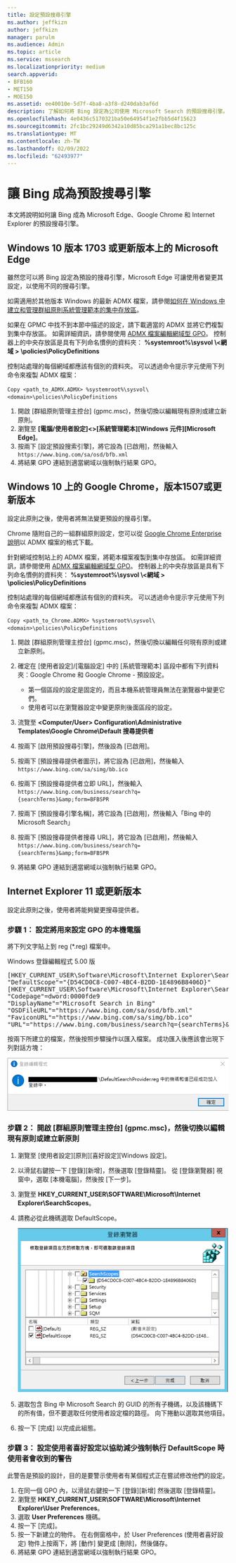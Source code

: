```yaml
---
title: 設定預設搜尋引擎
ms.author: jeffkizn
author: jeffkizn
manager: parulm
ms.audience: Admin
ms.topic: article
ms.service: mssearch
ms.localizationpriority: medium
search.appverid:
- BFB160
- MET150
- MOE150
ms.assetid: ee40010e-5d7f-4ba8-a3f8-d240dab3af6d
description: 了解如何將 Bing 設定為公司使用 Microsoft Search 的預設搜尋引擎。
ms.openlocfilehash: 4e0436c5170321ba50e64954f1e2fbb5d4f15623
ms.sourcegitcommit: 2fc1bc29249d6342a10d85bca291a1bec8bc125c
ms.translationtype: MT
ms.contentlocale: zh-TW
ms.lasthandoff: 02/09/2022
ms.locfileid: "62493977"
---
```

# <a name="make-bing-the-default-search-engine"></a>讓 Bing 成為預設搜尋引擎
  
本文將說明如何讓 Bing 成為 Microsoft Edge、Google Chrome 和 Internet Explorer 的預設搜尋引擎。 
  
## <a name="microsoft-edge-on-windows-10-version-1703-or-later"></a>Windows 10 版本 1703 或更新版本上的 Microsoft Edge

雖然您可以將 Bing 設定為預設的搜尋引擎，Microsoft Edge 可讓使用者變更其設定，以使用不同的搜尋引擎。
  
如需適用於其他版本 Windows 的最新 ADMX 檔案，請參閱[如何在 Windows 中建立和管理群組原則系統管理範本的集中存放區](https://support.microsoft.com/help/3087759/how-to-create-and-manage-the-central-store-for-group-policy-administra)。
  
如果在 GPMC 中找不到本節中描述的設定，請下載適當的 ADMX 並將它們複製到集中存放區。 如需詳細資訊，請參閱使用 [ADMX 檔案編輯網域型 GPO](/previous-versions/windows/it-pro/windows-vista/cc748955%28v%3dws.10%29)。 控制器上的中央存放區是具有下列命名慣例的資料夾： **%systemroot%\sysvol \\<網域 \> \policies\PolicyDefinitions**
  
控制站處理的每個網域都應該有個別的資料夾。 可以透過命令提示字元使用下列命令來複製 ADMX 檔案：
  
 `Copy <path_to_ADMX.ADMX> %systemroot%\sysvol\<domain>\policies\PolicyDefinitions`
  
1. 開啟 [群組原則管理主控台] (gpmc.msc)，然後切換以編輯現有原則或建立新原則。
2. 瀏覽至 **[電腦/使用者設定]&lt;&gt;\[系統管理範本]\[Windows 元件]\[Microsoft Edge]**。
3. 按兩下 [設定預設搜索引擎]，將它設為 [已啟用]，然後輸入 `https://www.bing.com/sa/osd/bfb.xml`
4. 將結果 GPO 連結到適當網域以強制執行結果 GPO。


## <a name="google-chrome-on-windows-10-version-1507-or-later"></a>Windows 10 上的 Google Chrome，版本1507或更新版本

設定此原則之後，使用者將無法變更預設的搜尋引擎。
  
Chrome 隨附自己的一組群組原則設定，您可以從 [Google Chrome Enterprise 說明](https://support.google.com/chrome/a/answer/187202)以 ADMX 檔案的格式下載。
  
針對網域控制站上的 ADMX 檔案，將範本檔案複製到集中存放區。 如需詳細資訊，請參閱使用 [ADMX 檔案編輯網域型 GPO](/previous-versions/windows/it-pro/windows-vista/cc748955%28v%3dws.10%29)。 控制器上的中央存放區是具有下列命名慣例的資料夾： **%systemroot%\sysvol \\<網域 \> \policies\PolicyDefinitions**
  
控制站處理的每個網域都應該有個別的資料夾。 可以透過命令提示字元使用下列命令來複製 ADMX 檔案：
  
 `Copy <path_to_Chrome.ADMX> %systemroot%\sysvol\<domain>\policies\PolicyDefinitions`
  
1. 開啟 [群組原則管理主控台] (gpmc.msc)，然後切換以編輯任何現有原則或建立新原則。
2. 確定在 [使用者設定]/[電腦設定] 中的 [系統管理範本] 區段中都有下列資料夾：Google Chrome 和 Google Chrome - 預設設定。

    - 第一個區段的設定是固定的，而且本機系統管理員無法在瀏覽器中變更它們。
    - 使用者可以在瀏覽器設定中變更原則後面區段的設定。

3. 流覽至 **\<Computer/User\> Configuration\Administrative Templates\Google Chrome\Default 搜尋提供者**
4. 按兩下 [啟用預設搜尋引擎]，然後設為 [已啟用]。
5. 按兩下 [預設搜尋提供者圖示]，將它設為 [已啟用]，然後輸入 `https://www.bing.com/sa/simg/bb.ico`
6. 按兩下 [預設搜尋提供者立即 URL]，然後輸入 `https://www.bing.com/business/search?q={searchTerms}&amp;form=BFBSPR`
7. 按兩下 [預設搜尋引擎名稱]，將它設為 [已啟用]，然後輸入「Bing 中的 Microsoft Search」
8. 按兩下 [預設搜尋提供者搜尋 URL]，將它設為 [已啟用]，然後輸入 `https://www.bing.com/business/search?q={searchTerms}&amp;form=BFBSPR`
9. 將結果 GPO 連結到適當網域以強制執行結果 GPO。

## <a name="internet-explorer-11-or-later"></a>Internet Explorer 11 或更新版本

設定此原則之後，使用者將能夠變更搜尋提供者。
  
### <a name="step-1-configure-the-local-machine-that-will-be-used-to-set-the-gpo"></a>步驟 1： 設定將用來設定 GPO 的本機電腦

將下列文字貼上到 reg (\*.reg) 檔案中。
  
Windows 登錄編輯程式 5.00 版
  
<pre>[HKEY_CURRENT_USER\Software\Microsoft\Internet Explorer\SearchScopes]
"DefaultScope"="{D54CD0C8-C007-4BC4-B2DD-1E4896B8406D}"
[HKEY_CURRENT_USER\Software\Microsoft\Internet Explorer\SearchScopes\{D54CD0C8-C007-4BC4-B2DD-1E4896B8406D}]
"Codepage"=dword:0000fde9
"DisplayName"="Microsoft Search in Bing"
"OSDFileURL"="https://www.bing.com/sa/osd/bfb.xml"
"FaviconURL"="https://www.bing.com/sa/simg/bb.ico"
"URL"="https://www.bing.com/business/search?q={searchTerms}&amp;form=BFBSPR"</pre>
  
按兩下所建立的檔案，然後按照步驟操作以匯入檔案。 成功匯入後應該會出現下列對話方塊：
  
![登錄編輯程式成功的匯入訊息。](media/ea3686b9-f6d7-481e-9a0d-2c96891bc501.png)
  
### <a name="step-2-open-the-group-policy-management-console-gpmcmsc-and-switch-to-editing-an-existing-policy-or-creating-a-new-one"></a>步驟 2： 開啟 [群組原則管理主控台] (gpmc.msc)，然後切換以編輯現有原則或建立新原則

1. 瀏覽至 [使用者設定]\[原則]\[喜好設定]\[Windows 設定]。
2. 以滑鼠右鍵按一下 [登錄]\[新增]，然後選取 [登錄精靈]。 從 [登錄瀏覽器] 視窗中，選取 [本機電腦]，然後按 [下一步]。
3. 瀏覽至 **HKEY_CURRENT_USER\SOFTWARE\Microsoft\Internet Explorer\SearchScopes**。
4. 請務必從此機碼選取 DefaultScope。

    ![選取 DefaultScope 的註冊表瀏覽器。](media/ec5a450d-0cba-4e9c-acba-1a09e8e90bad.png)
5. 選取包含 Bing 中 Microsoft Search 的 GUID 的所有子機碼，以及該機碼下的所有值，但不要選取任何使用者設定檔的路徑。 向下捲動以選取其他項目。
6. 按一下 [完成] 以完成此組態。

### <a name="step-3-set-up-user-preferences-to-help-eliminate-a-warning-the-user-may-get-when-defaultscope-search-is-enforced"></a>步驟 3： 設定使用者喜好設定以協助減少強制執行 DefaultScope 時使用者會收到的警告

此警告是預設的設計，目的是要警示使用者有某個程式正在嘗試修改他們的設定。
  
1. 在同一個 GPO 內，以滑鼠右鍵按一下 [登錄]\[新增] 然後選取 [登錄精靈]。
2. 瀏覽至 **HKEY_CURRENT_USER\SOFTWARE\Microsoft\Internet Explorer\User Preferences**。
3. 選取 **User Preferences** 機碼。
4. 按一下 [完成]。
5. 按一下新建立的物件。 在右側窗格中，於 User Preferences (使用者喜好設定) 物件上按兩下，將 [動作] 變更成 [刪除]，然後儲存。
6. 將結果 GPO 連結到適當網域以強制執行結果 GPO。